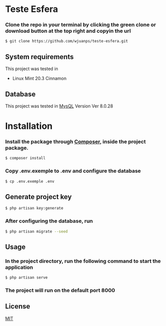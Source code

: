 # Teste Esfera

### Clone the repo in your terminal by clicking the green clone or download button at the top right and copyin the url

```bash
$ git clone https://github.com/wjuanps/teste-esfera.git
```

## System requirements

This project was tested in

* Linux Mint 20.3 Cinnamon

## Database

This project was tested in [MysQL](https://dev.mysql.com/downloads/mysql/) Version Ver 8.0.28

# Installation

### Install the package through [Composer](https://getcomposer.org/), inside the project package.

```bash
$ composer install
```

### Copy .env.exemple to .env and configure the database


```bash
$ cp .env.exemple .env
```

## Generate project key


```bash
$ php artisan key:generate
```

### After configuring the database, run

```bash
$ php artisan migrate --seed
```

## Usage

### In the project directory, run the following command to start the application

```bash
$ php artisan serve
```

### The project will run on the default port 8000

## License
[MIT](https://choosealicense.com/licenses/mit/)
